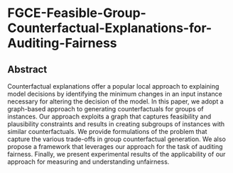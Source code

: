 # FGCE-Feasible-Group-Counterfactual-Explanations-for-Auditing-Fairness
## Abstract

Counterfactual explanations offer a popular local approach to explaining model decisions by identifying the minimum changes in an input instance necessary for altering the decision of the model. In this paper, we adopt a graph-based approach to generating counterfactuals for groups of instances. Our approach exploits a graph that captures feasibility and plausibility constraints and results in creating subgroups of instances with similar counterfactuals. We provide formulations of the problem that capture the various trade-offs in group counterfactual generation. We also propose a framework that leverages our approach for the task of auditing fairness. Finally, we present experimental results of the applicability of our approach for measuring and understanding unfairness.